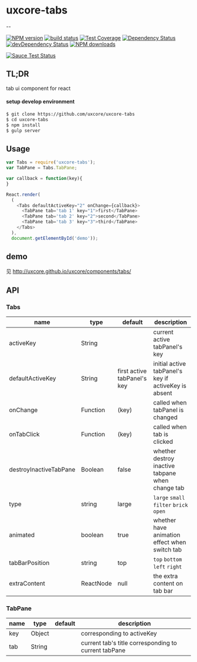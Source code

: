 # uxcore-tabs

--

[![NPM version][npm-image]][npm-url]
[![build status][travis-image]][travis-url]
[![Test Coverage][coveralls-image]][coveralls-url]
[![Dependency Status][dep-image]][dep-url]
[![devDependency Status][devdep-image]][devdep-url] 
[![NPM downloads][downloads-image]][npm-url]

[![Sauce Test Status][sauce-image]][sauce-url]

[npm-image]: http://img.shields.io/npm/v/uxcore-tabs.svg?style=flat-square
[npm-url]: http://npmjs.org/package/uxcore-tabs
[travis-image]: https://img.shields.io/travis/uxcore/uxcore-tabs.svg?style=flat-square
[travis-url]: https://travis-ci.org/uxcore/uxcore-tabs
[coveralls-image]: https://img.shields.io/coveralls/uxcore/uxcore-tabs.svg?style=flat-square
[coveralls-url]: https://coveralls.io/r/uxcore/uxcore-tabs?branch=master
[dep-image]: http://img.shields.io/david/uxcore/uxcore-tabs.svg?style=flat-square
[dep-url]: https://david-dm.org/uxcore/uxcore-tabs
[devdep-image]: http://img.shields.io/david/dev/uxcore/uxcore-tabs.svg?style=flat-square
[devdep-url]: https://david-dm.org/uxcore/uxcore-tabs#info=devDependencies
[downloads-image]: https://img.shields.io/npm/dm/uxcore-tabs.svg
[sauce-image]: https://saucelabs.com/browser-matrix/uxcore-tabs.svg
[sauce-url]: https://saucelabs.com/u/uxcore-tabs

## TL;DR

tab ui component for react

#### setup develop environment

```sh
$ git clone https://github.com/uxcore/uxcore-tabs
$ cd uxcore-tabs
$ npm install
$ gulp server
```

## Usage

```js
var Tabs = require('uxcore-tabs');
var TabPane = Tabs.TabPane;

var callback = function(key){
}

React.render(
  (
    <Tabs defaultActiveKey="2" onChange={callback}>
      <TabPane tab='tab 1' key="1">first</TabPane>
      <TabPane tab='tab 2' key="2">second</TabPane>
      <TabPane tab='tab 3' key="3">third</TabPane>
    </Tabs>
  ),
  document.getElementById('demo'));
```

## demo

见 http://uxcore.github.io/uxcore/components/tabs/

## API
### Tabs
|name|type|default|description|
|----|----|-------|-----------|
|activeKey |String| |current active tabPanel's key|
|defaultActiveKey|	String|	first active tabPanel's key| initial active tabPanel's key if activeKey is absent|
|onChange|	Function|(key)		|called when tabPanel is changed|
|onTabClick|	Function|(key)		|called when tab is clicked|
|destroyInactiveTabPane| Boolean | false | whether destroy inactive tabpane when change tab|
|type|string|large|`large` `small` `filter` `brick` `open`|
|animated|boolean|true|whether have animation effect when switch tab |
|tabBarPosition|string|top|`top` `bottom` `left` `right` |
|extraContent|ReactNode|null|the extra content on tab bar |



### TabPane
|name|type|default|description|
|----|----|-------|-----------|
|key| Object | |corresponding to activeKey|
|tab| String | |current tab's title corresponding to current tabPane|

